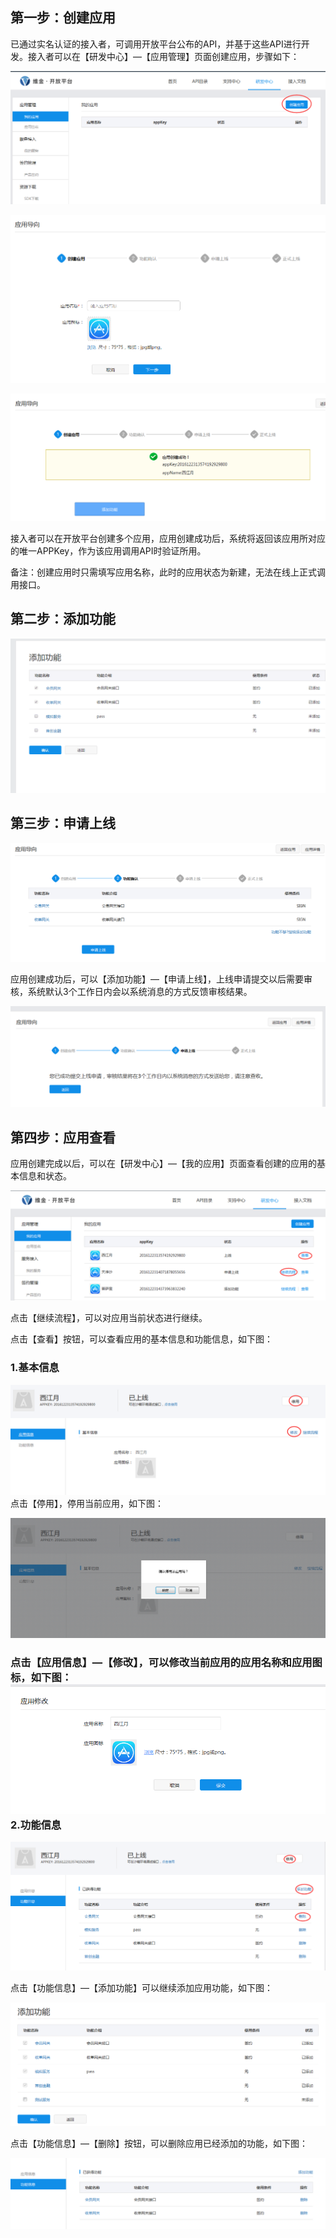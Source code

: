 ## 第一步：创建应用

已通过实名认证的接入者，可调用开放平台公布的API，并基于这些API进行开发。接入者可以在【研发中心】—【应用管理】页面创建应用，步骤如下：

![](/assets/创建应用.png)

![](/assets/创建应用2.png)

![](/assets/创建应用-添加功能.png)

接入者可以在开放平台创建多个应用，应用创建成功后，系统将返回该应用所对应的唯一APPKey，作为该应用调用API时验证所用。

备注：创建应用时只需填写应用名称，此时的应用状态为新建，无法在线上正式调用接口。

## 第二步：添加功能

![](/assets/添加功能.png)

## 第三步：申请上线

![](/assets/添加功能确认.png)

应用创建成功后，可以【添加功能】—【申请上线】，上线申请提交以后需要审核，系统默认3个工作日内会以系统消息的方式反馈审核结果。

![](/assets/申请上线.png)

## 第四步：应用查看

应用创建完成以后，可以在【研发中心】—【我的应用】页面查看创建的应用的基本信息和状态。

![](/assets/应用查看.png)

点击【继续流程】，可以对应用当前状态进行继续。

点击【查看】按钮，可以查看应用的基本信息和功能信息，如下图：

### 1.基本信息

![](/assets/基本信息.png)  
点击【停用】，停用当前应用，如下图：

![](/assets/应用停用.png)

### 点击【应用信息】—【修改】，可以修改当前应用的应用名称和应用图标，如下图：![](/assets/应用名称修改.png)2.功能信息

![](/assets/应用功能信息.png)

点击【功能信息】—【添加功能】可以继续添加应用功能，如下图：

![](/assets/应用修改-添加功能.png)

点击【功能信息】—【删除】按钮，可以删除应用已经添加的功能，如下图：

![](/assets/应用修改-删除.png)


